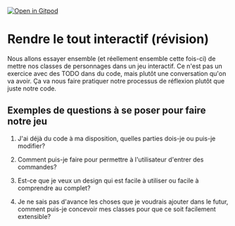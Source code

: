[![Open in Gitpod](https://gitpod.io/button/open-in-gitpod.svg)](https://gitpod-redirect-0.herokuapp.com/)

# Rendre le tout interactif (révision)

<!-- Avant de commencer. Consulter les instructions à suivre dans [instructions.md](instructions.md) -->

Nous allons essayer ensemble (et réellement ensemble cette fois-ci) de mettre nos classes de personnages dans un jeu interactif. Ce n'est pas un exercice avec des TODO dans du code, mais plutôt une conversation qu'on va avoir. Ça va nous faire pratiquer notre processus de réflexion plutôt que juste notre code.

## Exemples de questions à se poser pour faire notre jeu

1. J'ai déjà du code à ma disposition, quelles parties dois-je ou puis-je modifier?

2. Comment puis-je faire pour permettre à l'utilisateur d'entrer des commandes?

3. Est-ce que je veux un design qui est facile à utiliser ou facile à comprendre au complet?

4. Je ne sais pas d'avance les choses que je voudrais ajouter dans le futur, comment puis-je concevoir mes classes pour que ce soit facilement extensible?
